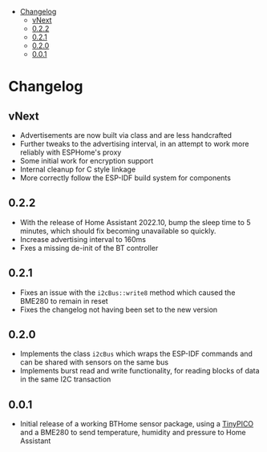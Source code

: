 
- [Changelog](#changelog)
  - [vNext](#vnext)
  - [0.2.2](#022)
  - [0.2.1](#021)
  - [0.2.0](#020)
  - [0.0.1](#001)

# Changelog

## vNext

- Advertisements are now built via class and are less handcrafted
- Further tweaks to the advertising interval, in an attempt to work more reliably with ESPHome's proxy
- Some initial work for encryption support
- Internal cleanup for C style linkage
- More correctly follow the ESP-IDF build system for components

## 0.2.2

- With the release of Home Assistant 2022.10, bump the sleep time to 5 minutes, which should fix becoming unavailable so quickly.
- Increase advertising interval to 160ms
- Fxes a missing de-init of the BT controller

## 0.2.1

- Fixes an issue with the `i2cBus::write8` method which caused the BME280 to remain in reset
- Fixes the changelog not having been set to the new version

## 0.2.0

- Implements the class `i2cBus` which wraps the ESP-IDF commands and can be shared with sensors on the same bus
- Implements burst read and write functionality, for reading blocks of data in the same I2C transaction

## 0.0.1

- Initial release of a working BTHome sensor package, using a [TinyPICO](https://www.tinypico.com/) and a BME280 to send temperature, humidity and pressure to Home Assistant
